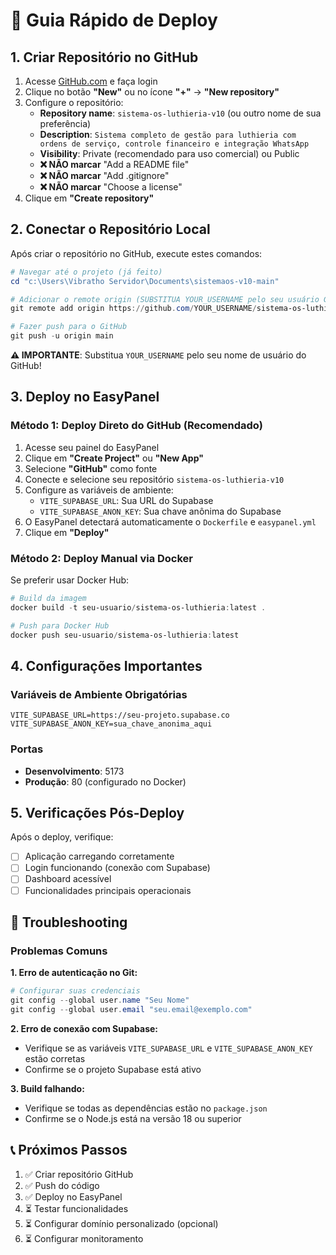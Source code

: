 # 🚀 Guia Rápido de Deploy

## 1. Criar Repositório no GitHub

1. Acesse [GitHub.com](https://github.com) e faça login
2. Clique no botão **"New"** ou no ícone **"+"** → **"New repository"**
3. Configure o repositório:
   - **Repository name**: `sistema-os-luthieria-v10` (ou outro nome de sua preferência)
   - **Description**: `Sistema completo de gestão para luthieria com ordens de serviço, controle financeiro e integração WhatsApp`
   - **Visibility**: Private (recomendado para uso comercial) ou Public
   - **❌ NÃO marcar** "Add a README file"
   - **❌ NÃO marcar** "Add .gitignore" 
   - **❌ NÃO marcar** "Choose a license"
4. Clique em **"Create repository"**

## 2. Conectar o Repositório Local

Após criar o repositório no GitHub, execute estes comandos:

```powershell
# Navegar até o projeto (já feito)
cd "c:\Users\Vibratho Servidor\Documents\sistemaos-v10-main"

# Adicionar o remote origin (SUBSTITUA YOUR_USERNAME pelo seu usuário GitHub)
git remote add origin https://github.com/YOUR_USERNAME/sistema-os-luthieria-v10.git

# Fazer push para o GitHub
git push -u origin main
```

**⚠️ IMPORTANTE**: Substitua `YOUR_USERNAME` pelo seu nome de usuário do GitHub!

## 3. Deploy no EasyPanel

### Método 1: Deploy Direto do GitHub (Recomendado)
1. Acesse seu painel do EasyPanel
2. Clique em **"Create Project"** ou **"New App"**
3. Selecione **"GitHub"** como fonte
4. Conecte e selecione seu repositório `sistema-os-luthieria-v10`
5. Configure as variáveis de ambiente:
   - `VITE_SUPABASE_URL`: Sua URL do Supabase
   - `VITE_SUPABASE_ANON_KEY`: Sua chave anônima do Supabase
6. O EasyPanel detectará automaticamente o `Dockerfile` e `easypanel.yml`
7. Clique em **"Deploy"**

### Método 2: Deploy Manual via Docker
Se preferir usar Docker Hub:

```powershell
# Build da imagem
docker build -t seu-usuario/sistema-os-luthieria:latest .

# Push para Docker Hub
docker push seu-usuario/sistema-os-luthieria:latest
```

## 4. Configurações Importantes

### Variáveis de Ambiente Obrigatórias
```env
VITE_SUPABASE_URL=https://seu-projeto.supabase.co
VITE_SUPABASE_ANON_KEY=sua_chave_anonima_aqui
```

### Portas
- **Desenvolvimento**: 5173
- **Produção**: 80 (configurado no Docker)

## 5. Verificações Pós-Deploy

Após o deploy, verifique:
- [ ] Aplicação carregando corretamente
- [ ] Login funcionando (conexão com Supabase)
- [ ] Dashboard acessível
- [ ] Funcionalidades principais operacionais

## 🔧 Troubleshooting

### Problemas Comuns

**1. Erro de autenticação no Git:**
```powershell
# Configurar suas credenciais
git config --global user.name "Seu Nome"
git config --global user.email "seu.email@exemplo.com"
```

**2. Erro de conexão com Supabase:**
- Verifique se as variáveis `VITE_SUPABASE_URL` e `VITE_SUPABASE_ANON_KEY` estão corretas
- Confirme se o projeto Supabase está ativo

**3. Build falhando:**
- Verifique se todas as dependências estão no `package.json`
- Confirme se o Node.js está na versão 18 ou superior

## 📞 Próximos Passos

1. ✅ Criar repositório GitHub
2. ✅ Push do código
3. ✅ Deploy no EasyPanel
4. ⏳ Testar funcionalidades
5. ⏳ Configurar domínio personalizado (opcional)
6. ⏳ Configurar monitoramento
